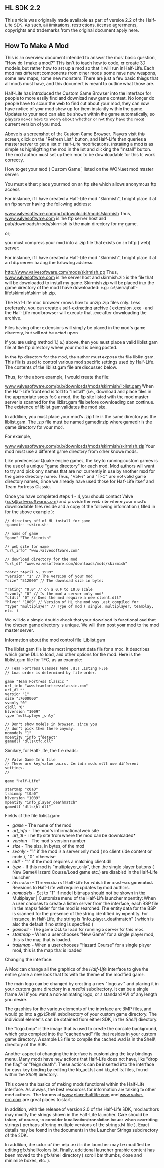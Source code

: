 ## HL SDK 2.2
This article was originally made available as part of version 2.2 of the Half-Life SDK. As such, all limitations, restrictions, license agreements, copyrights and trademarks from the original document apply here.

## How To Make A Mod
This is an overview document intended to answer the most basic question, "How do I make a mod?" This isn't to teach how to code, or create 3D models, but rather how to set up a mod so that it will run in Half-Life. Each mod has different components from other mods: some have new weapons, some new maps, some new monsters. There are just a few basic things that all mods must have, and this document is meant to outline what those are.

Half-Life has introduced the Custom Game Browser into the interface for people to more easily find and download new game content. No longer do people have to scour the web to find out about your mod, they can now have notice of your mod show up for them instantly within the game. Updates to your mod can also be shown within the game automatically, so players never have to worry about whether or not they have the most current version of you mod.



Above is a screenshot of the Custom Game Browser. Players visit this screen, click on the "Refresh List" button, and Half-Life then queries a master server to get a list of Half-Life modifications. Installing a mod is as simple as highlighting the mod in the list and clicking the "Install" button. The mod author must set up their mod to be downloadable for this to work correctly.

How to get your mod ( Custom Game ) listed on the WON.net mod master server:

You must either:
place your mod on an ftp site which allows anonymous ftp access:

For instance, if I have created a Half-Life mod "Skirmish", I might place it at an ftp server having the following address:

www.valvesoftware.com/pub/downloads/mods/skirmish
Thus, www.valvesoftware.com is the ftp server host and pub/downloads/mods/skirmish is the main directory for my game.

or;

you must compress your mod into a .zip file that exists on an http ( web) server:

For instance, if I have created a Half-Life mod "Skirmish", I might place it at an http server having the following address:

http://www.valvesoftware.com/mods/skirmish.zip
Thus, www.valvesoftware.com is the server host and skirmish.zip is the file that will be downloaded to install my game. Skirmish.zip will be placed into the game directory of the mod I have downloaded: e.g.: c:\sierra\half-life\skirmish\skirmish.zip.

The Half-Life mod browser knows how to unzip .zip files only. Less preferably, you can create a self-extracting archive ( extension .exe ) and the Half-Life mod browser will execute that .exe after downloading the archive.

Files having other extensions will simply be placed in the mod's game directory, but will not be acted upon.

If you are using method 1.) a.) above, then you must place a valid liblist.gam file at the ftp directory where your mod is being posted.

In the ftp directory for the mod, the author must expose the file liblist.gam. This file is used to control various mod specific settings used by Half-Life. The contents of the liblist.gam file are discussed below.

Thus, for the above example, I would create the file:

www.valvesoftware.com/pub/downloads/mods/skirmish/liblist.gam
When the Half-Life front end is told to "Install" (i.e., download and place files in the appropriate spots for) a mod, the ftp site listed with the mod master server is scanned for the liblist.gam file before downloading can continue. The existence of liblist.gam validates the mod site.

In addition, you must place your mod's .zip file in the same directory as the liblist.gam. The .zip file must be named gamedir.zip where gamedir is the game directory for your mod.

For example,

www.valvesoftware.com/pub/downloads/mods/skirmish/skirmish.zip
Your mod must use a different game directory from other known mods.

Like predecessor Quake engine games, the key to running custom games is the use of a unique "game directory" for each mod. Mod authors will want to try and pick only names that are not currently in use by another mod for the game directory name. Thus, "Valve" and "TFC" are not valid game directory names, since we already have used those for Half-Life itself and Team Fortress Classic.

Once you have completed steps 1 - 4, you should contact Valve (sdk@valvesoftware.com) and provide the web site where your mod's downloadable files reside and a copy of the following information ( filled in for the above example ):

```
// directory off of HL install for game
"gamedir" "skirmish"

// name of game
"game" "The Skirmish"

// web site for game
"url_info" "www.valvesoftware.com"

// download directory for the mod
"url_dl" "www.valvesoftware.com/downloads/mods/skirmish"

"date" "April 5, 1999"
"version" "1" // The version of your mod
"size" "512000" // The download size in bytes

"rating" "0.0" // on a 0.0 to 10.0 scale
"svonly" "0" // Is the mod a server only mod?
"cldll" "0" // Does the mod require a new client.dll?
"hlver" "1009" // Version of HL the mod was last compiled for
"type" "multiplayer" // Type of mod ( single, multiplayer, teamplay, etc. )
```

We will do a simple double check that your download is functional and that the chosen game directory is unique. We will then post your mod to the mod master server.

Information about the mod control file: Liblist.gam

The liblist.gam file is the most important data file for a mod. It describes which game DLL to load, and other options for the mod. Here is the liblist.gam file for TFC, as an example:

```
// Team Fortress Classes Game .dll Listing File
// Load order is determined by file order.

game "Team Fortress Classic "
url_info "www.teamfortressclassic.com"
url_dl ""
version "1"
size "37000000"
svonly "0"
cldll "0"
hlversion "1009"
type "multiplayer_only"

// Don't show models in browser, since you
// don't pick them there anyway.
nomodels "1"
mpentity "info_tfdetect"
gamedll "dlls\tfc.dll"
```

Similary, for Half-Life, the file reads:

```
// Valve Game Info file
// These are key/value pairs. Certain mods will use different settings.
//

game "Half-Life"

startmap "c0a0"
trainmap "t0a0"
hlversion "1009"
mpentity "info_player_deathmatch"
gamedll "dlls\hl.dll"
```

Fields of the file liblist.gam:

* *game* - The name of the mod
* *url_info* - The mod's informational web site
* *url_dl* - The ftp site from where the mod can be downloaded* 
* *version* - The mod's version number
* *size* - The size, in bytes, of the mod
* *svonly* - "1" if the mod is a server only mod ( no client side content or code ), "0" otherwise
* *cldll* - "1" if the mod requires a matching client.dll
* *type* - If this mod is "multiplayer_only", then the single player buttons ( New Game/Hazard Course/Load game etc.) are disabled in the Half-Life launcher
* *hlversion* - The version of Half-Life for which the mod was generated. Revisions to Half-Life will require updates by mod authors.
* *nomodels* - Set to "1" if model bitmaps should not be shown in the Multiplayer | Customize menu of the Half-Life launcher mpentity:	When a user chooses to create a listen server from the interface, each BSP file in the maps\ folder for the mod is searched. The entity data for the BSP is scanned for the presence of the string identified by mpentity. For instance, in Half-Life, the string is "info_player_deathmatch" ( which is also the default if no string is specified )
* *gamedll* - The game DLL to load for running a server for this mod.
* *startmap* - When a user chooses "New Game" for a single player mod, this is the map that is loaded.
* *trainmap* - When a user chooses "Hazard Course" for a single player mod, this is the map that is loaded.

Changing the interface:

A Mod can change all the graphics of the *Half-Life* interface to give the entire game a new look that fits with the theme of the modified game.

The main logo can be changed by creating a new "logo.avi" and placing it in your custom game directory in a *media\\* subdirectory. It can be a single frame AVI if you want a non-animating logo, or a standard AVI of any length you desire.

The graphics for the various elements of the interface are BMP files, and would go into a *gfx\Shell\\* subdirectory of your custom game directory. The individual elements can be obtained from either SDK, in the *Shell\\* directory.

The "logo.bmp" is the image that is used to create the console background, which gets compiled into the "cached.wad" file that resides in your custom game directory. A sample LS file to compile the cached.wad is in the Shell\ directory of the SDK.

Another aspect of changing the interface is customizing the key bindings menu. Many mods have new actions that Half-Life does not have, like "drop the flag" or "feign death". These actions can be inserted into the interface for easy key binding by editing the kb_act.lst and kb_def.lst files, found within the *Shell\\* directory.

This covers the basics of making mods functional within the Half-Life interface. As always, the best resources for information are talking to other mod authors. The forums at www.planethalflife.com and www.valve-erc.com are great places to start.

In addition, with the release of version 2.0 of the Half-Life SDK, mod authors may modify the strings shown in the Half-Life launcher. Care should be taken, of course, to consider localization/translation issues when overriding strings ( perhaps offering multiple versions of the strings.lst file ). Exact details may be found in the documents in the Launcher Strings subdirectory of the SDK.

In addition, the color of the help text in the launcher may be modified be editing gfx/shell/colors.lst. Finally, additional launcher graphic content has been moved to the gfx/shell directory ( scroll bar thumbs, close and minimize boxes, etc. ).